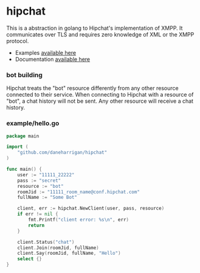 # hipchat

This is a abstraction in golang to Hipchat's implementation of XMPP. It communicates over
TLS and requires zero knowledge of XML or the XMPP protocol.

* Examples [available here][1]
* Documentation [available here][2]

### bot building

Hipchat treats the "bot" resource differently from any other resource connected to their service. When connecting to Hipchat with a resource of "bot", a chat history will not be sent. Any other resource will receive a chat history.

### example/hello.go

```go
package main

import (
	"github.com/daneharrigan/hipchat"
)

func main() {
	user := "11111_22222"
	pass := "secret"
	resource := "bot"
	roomJid := "11111_room_name@conf.hipchat.com"
	fullName := "Some Bot"

	client, err := hipchat.NewClient(user, pass, resource)
	if err != nil {
		fmt.Printf("client error: %s\n", err)
		return
	}

	client.Status("chat")
	client.Join(roomJid, fullName)
	client.Say(roomJid, fullName, "Hello")
	select {}
}
```

[1]: https://github.com/daneharrigan/hipchat/tree/master/example
[2]: http://godoc.org/github.com/daneharrigan/hipchat
